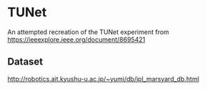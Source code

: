 # TUNet
An attempted recreation of the TUNet experiment from https://ieeexplore.ieee.org/document/8695421

## Dataset
http://robotics.ait.kyushu-u.ac.jp/~yumi/db/jpl_marsyard_db.html
